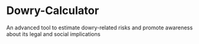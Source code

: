 # Dowry-Calculator
An advanced tool to estimate dowry-related risks and promote awareness about its legal and social implications
